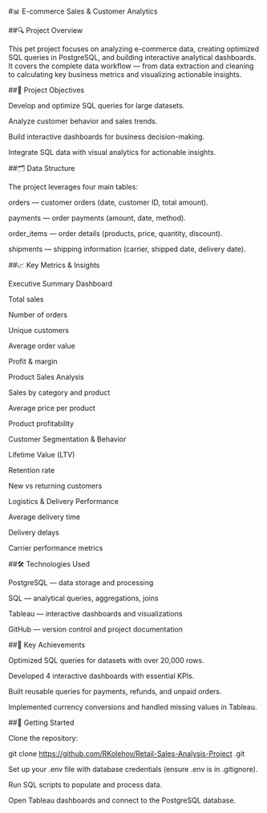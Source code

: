 #📊 E-commerce Sales & Customer Analytics

##🔍 Project Overview

This pet project focuses on analyzing e-commerce data, creating optimized SQL queries in PostgreSQL, and building interactive analytical dashboards.
It covers the complete data workflow — from data extraction and cleaning to calculating key business metrics and visualizing actionable insights.

##🎯 Project Objectives

Develop and optimize SQL queries for large datasets.

Analyze customer behavior and sales trends.

Build interactive dashboards for business decision-making.

Integrate SQL data with visual analytics for actionable insights.

##🗂 Data Structure

The project leverages four main tables:

orders — customer orders (date, customer ID, total amount).

payments — order payments (amount, date, method).

order_items — order details (products, price, quantity, discount).

shipments — shipping information (carrier, shipped date, delivery date).

##📈 Key Metrics & Insights

Executive Summary Dashboard

Total sales

Number of orders

Unique customers

Average order value

Profit & margin

Product Sales Analysis

Sales by category and product

Average price per product

Product profitability

Customer Segmentation & Behavior

Lifetime Value (LTV)

Retention rate

New vs returning customers

Logistics & Delivery Performance

Average delivery time

Delivery delays

Carrier performance metrics

##🛠 Technologies Used

PostgreSQL — data storage and processing

SQL — analytical queries, aggregations, joins

Tableau — interactive dashboards and visualizations

GitHub — version control and project documentation

##🚀 Key Achievements

Optimized SQL queries for datasets with over 20,000 rows.

Developed 4 interactive dashboards with essential KPIs.

Built reusable queries for payments, refunds, and unpaid orders.

Implemented currency conversions and handled missing values in Tableau.

##📂 Getting Started

Clone the repository:

git clone https://github.com/RKolehov/Retail-Sales-Analysis-Project
.git


Set up your .env file with database credentials (ensure .env is in .gitignore).

Run SQL scripts to populate and process data.

Open Tableau dashboards and connect to the PostgreSQL database.
